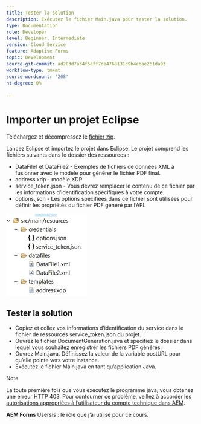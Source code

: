 ```yaml
---
title: Tester la solution
description: Exécutez le fichier Main.java pour tester la solution.
type: Documentation
role: Developer
level: Beginner, Intermediate
version: Cloud Service
feature: Adaptive Forms
topic: Development
source-git-commit: ad203d7a34f5eff7de4768131c9b4ebae261da93
workflow-type: tm+mt
source-wordcount: '208'
ht-degree: 0%

---
```



# Importer un projet Eclipse

Téléchargez et décompressez le [fichier zip](./assets/aem-forms-doc-gen.zip).

Lancez Eclipse et importez le projet dans Eclipse.
Le projet comprend les fichiers suivants dans le dossier des ressources :

* DataFile1 et DataFile2 - Exemples de fichiers de données XML à fusionner avec le modèle pour générer le fichier PDF final.
* address.xdp - modèle XDP
* service_token.json - Vous devrez remplacer le contenu de ce fichier par les informations d’identification spécifiques à votre compte.
* options.json - Les options spécifiées dans ce fichier sont utilisées pour définir les propriétés du fichier PDF généré par l’API.

![resources-file](./assets/resource-files.JPG)

## Tester la solution

* Copiez et collez vos informations d’identification du service dans le fichier de ressources service_token.json du projet.
* Ouvrez le fichier DocumentGeneration.java et spécifiez le dossier dans lequel vous souhaitez enregistrer les fichiers PDF générés.
* Ouvrez Main.java. Définissez la valeur de la variable postURL pour qu’elle pointe vers votre instance.
* Exécutez le fichier Main.java en tant qu’application Java.

>[!NOTE]
> La toute première fois que vous exécutez le programme java, vous obtenez une erreur HTTP 403. Pour contourner ce problème, veillez à accorder les [autorisations appropriées à l’utilisateur du compte technique dans AEM](https://experienceleague.adobe.com/docs/experience-manager-learn/getting-started-with-aem-headless/authentication/service-credentials.html?lang=en#configure-access-in-aem).

**AEM Forms** Usersis : le rôle que j’ai utilisé pour ce cours.

